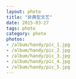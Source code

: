 ```yaml
---
layout: photo
title: "非典型文艺"
date: 2015-03-27
tags: photo
category: photo
photos:
- /album/handy/pic_1.jpg
- /album/handy/pic_2.jpg
- /album/handy/pic_3.jpg
- /album/handy/pic_4.jpg
- /album/handy/pic_5.jpg
---
```



